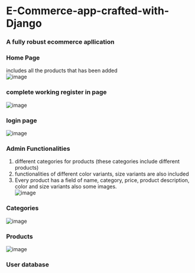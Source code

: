 # E-Commerce-app-crafted-with-Django

### A fully robust ecommerce apllication

### Home Page  
includes all the products that has been added  
![image](https://github.com/Varun-VP-AZ/E-Commerce-app-crafted-with-Django/assets/100081593/f228234b-7b84-4538-9878-1453a1240021)  

### complete working register in page  
![image](https://github.com/Varun-VP-AZ/E-Commerce-app-crafted-with-Django/assets/100081593/ee74efe3-83ea-4c36-b131-a48f92983769)  


### login page 
![image](https://github.com/Varun-VP-AZ/E-Commerce-app-crafted-with-Django/assets/100081593/4e552aa5-195b-4706-b3b9-124f37ca918a)  

### Admin Functionalities  
1. different categories for products (these categories include different products)
2. functionalities of different color variants, size variants are also included 
3. Every product has a field of name, category, price, product description, color and size variants also some images.  
![image](https://github.com/Varun-VP-AZ/E-Commerce-app-crafted-with-Django/assets/100081593/b9f77d43-b440-4b2b-819f-d9e9f67f2829)  

### Categories  
![image](https://github.com/Varun-VP-AZ/E-Commerce-app-crafted-with-Django/assets/100081593/bbed6d95-d563-4417-90f6-f87e1a73852f)  

### Products  
![image](https://github.com/Varun-VP-AZ/E-Commerce-app-crafted-with-Django/assets/100081593/061b6740-1dd4-4106-8524-e8c79883dd45)  

### User database 


